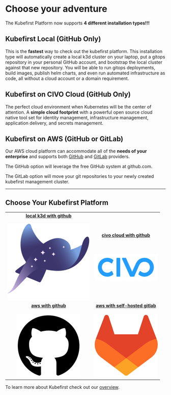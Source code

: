 # Choose your adventure

The Kubefirst Platform now supports **4 different installation types!!!**

## Kubefirst Local (GitHub Only)

This is the **fastest** way to check out the kubefirst platform. This installation type will automatically create a local k3d cluster on your laptop, put a gitops repository in your personal GitHub account, and bootstrap the local cluster against that new repository. You will be able to run gitops deployments, build images, publish helm charts, and even run automated infrastructure as code, all without a cloud account or a domain requirement.

## Kubefirst on CIVO Cloud (GitHub Only)

The perfect cloud environment when Kubernetes will be the center of attention. A **simple cloud footprint** with a powerful open source cloud native tool set for identity management, infrastructure management, application delivery, and secrets management.

## Kubefirst on AWS (GitHub or GitLab)

Our AWS cloud platform can accommodate all of the **needs of your enterprise** and supports both [GitHub](https://www.github.com) and [GitLab](https://www.gitlab.com) providers. 

The GitHub option will leverage the free GitHub system at github.com.

The GitLab option will move your git repositories to your newly created kubefirst management cluster.

---

## Choose Your Kubefirst Platform

|                                    |                                    |
|:----------------------------------:|:----------------------------------:|
| **[local k3d with github](./kubefirst/local/install.md)**<br /><br />[![Kubefirst](./img/kubefirst/icons/k-ray.png)](./kubefirst/local/install.md)   | **[civo cloud with github](./kubefirst/github/install.md)**<br /><br /><br /><br />[![Civo](./img/kubefirst/icons/civo.png)](./kubefirst/civo/install.md)  |
| **[aws with github](./kubefirst/github/install.md)**<br /><br />[![GitHub](./img/kubefirst/icons/github-200x200.png)](./kubefirst/github/install.md)   | **[aws with self-hosted gitlab](./kubefirst/gitlab/install.md)**<br /><br />[![GitLab](./img/kubefirst/icons/gitlab-200x200.png)](./kubefirst/gitlab/install.md)   |

To learn more about Kubefirst check out our [overview](./kubefirst/overview.md).
